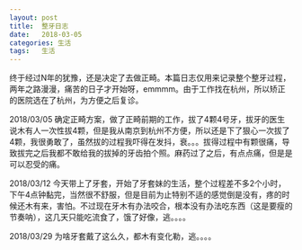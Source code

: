 ```yaml
---
layout:	post
title:	整牙日志
date:	2018-03-05
categories:	生活
tags:	生活
---  
```

  终于经过N年的犹豫，还是决定了去做正畸。本篇日志仅用来记录整个整牙过程，两年之路漫漫，痛苦的日子才开始呀，emmmm。由于工作找在杭州，所以矫正的医院选在了杭州，为方便之后复诊。  

  2018/03/05 确定正畸方案，做了正畸前期的工作，拔了4颗4号牙，拔牙的医生说木有人一次性拔4颗，但是我从南京到杭州不方便，所以还是下了狠心一次拔了4颗，我很勇敢了，虽然拔的过程我吓得在发抖，衰。。。拔得过程中有颗很痛，导致拔完之后我都不敢给我的拔掉的牙齿拍个照。麻药过了之后，有点点痛，但是是可以忍受的痛。
  
  2018/03/12 今天带上了牙套，开始了牙套妹的生活，整个过程差不多2个小时，下午4点钟黏完，当然很不舒服，但是目前为止特别不适的感觉倒是没有，疼的时候还木有来，害怕。不过现在牙木有办法咬合，根本没有办法吃东西（这是要瘦的节奏呐），这几天只能吃流食了，饿了好像，逃。。。。  

  2018/03/29 为啥牙套戴了这么久，都木有变化勒，逃。。。。
  